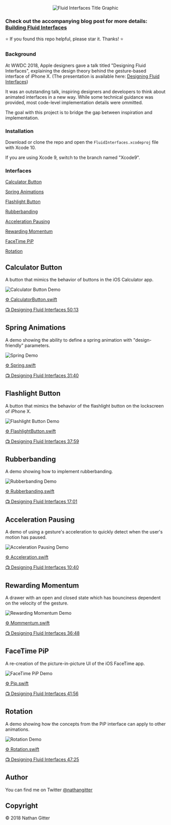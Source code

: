 <p align="center"><img src="Resources/repo-banner.png" alt="Fluid Interfaces Title Graphic"></p>

### Check out the accompanying blog post for more details: [Building Fluid Interfaces](https://medium.com/@nathangitter/building-fluid-interfaces-ios-swift-9732bb934bf5)

⭐️ If you found this repo helpful, please star it. Thanks! ⭐️

### Background

At WWDC 2018, Apple designers gave a talk titled "Designing Fluid Interfaces", explaining the design theory behind the gesture-based interface of iPhone X. (The presentation is available here: [Designing Fluid Interfaces](https://developer.apple.com/videos/play/wwdc2018/803/))

It was an outstanding talk, inspiring designers and developers to think about animated interfaces in a new way. While some technical guidance was provided, most code-level implementation details were ommitted.

The goal with this project is to bridge the gap between inspiration and implementation.

### Installation

Download or clone the repo and open the `FluidInterfaces.xcodeproj` file with Xcode 10.

If you are using Xcode 9, switch to the branch named "Xcode9".

### Interfaces

[Calculator Button](#calculator-button)

[Spring Animations](#spring-animations)

[Flashlight Button](#flashlight-button)

[Rubberbanding](#rubberbanding)

[Acceleration Pausing](#acceleration-pausing)

[Rewarding Momentum](#rewarding-momentum)

[FaceTime PiP](#facetime-pip)

[Rotation](#rotation)

## Calculator Button

A button that mimics the behavior of buttons in the iOS Calculator app.

<img src="Resources/calcdemo.gif" alt="Calculator Button Demo">

[⚙️ CalculatorButton.swift](FluidInterfaces/FluidInterfaces/CalculatorButton.swift)

[📺 Designing Fluid Interfaces 50:13](https://developer.apple.com/videos/play/wwdc2018/803/?time=3013)

## Spring Animations

A demo showing the ability to define a spring animation with "design-friendly" parameters.

<img src="Resources/springdemo.gif" alt="Spring Demo">

[⚙️ Spring.swift](FluidInterfaces/FluidInterfaces/Spring.swift)

[📺 Designing Fluid Interfaces 31:40](https://developer.apple.com/videos/play/wwdc2018/803/?time=1900)

## Flashlight Button

A button that mimics the behavior of the flashlight button on the lockscreen of iPhone X.

<img src="Resources/flashdemo.gif" alt="Flashlight Button Demo">

[⚙️ FlashlightButton.swift](FluidInterfaces/FluidInterfaces/FlashlightButton.swift)

[📺 Designing Fluid Interfaces 37:59](https://developer.apple.com/videos/play/wwdc2018/803/?time=2279)

## Rubberbanding

A demo showing how to implement rubberbanding.

<img src="Resources/rubberdemo.gif" alt="Rubberbanding Demo">

[⚙️ Rubberbanding.swift](FluidInterfaces/FluidInterfaces/Rubberbanding.swift)

[📺 Designing Fluid Interfaces 17:01](https://developer.apple.com/videos/play/wwdc2018/803/?time=1021)

## Acceleration Pausing

A demo of using a gesture's acceleration to quickly detect when the user's motion has paused.

<img src="Resources/accelerationdemo.gif" alt="Acceleration Pausing Demo">

[⚙️ Acceleration.swift](FluidInterfaces/FluidInterfaces/Acceleration.swift)

[📺 Designing Fluid Interfaces 10:40](https://developer.apple.com/videos/play/wwdc2018/803/?time=640)

## Rewarding Momentum

A drawer with an open and closed state which has bounciness dependent on the velocity of the gesture.

<img src="Resources/momentumdemo.gif" alt="Rewarding Momentum Demo">

[⚙️ Mommentum.swift](FluidInterfaces/FluidInterfaces/Momentum.swift)

[📺 Designing Fluid Interfaces 36:48](https://developer.apple.com/videos/play/wwdc2018/803/?time=2208)

## FaceTime PiP

A re-creation of the picture-in-picture UI of the iOS FaceTime app.

<img src="Resources/pipdemo.gif" alt="FaceTime PiP Demo">

[⚙️ Pip.swift](FluidInterfaces/FluidInterfaces/Pip.swift)

[📺 Designing Fluid Interfaces 41:56](https://developer.apple.com/videos/play/wwdc2018/803/?time=2516)

## Rotation

A demo showing how the concepts from the PiP interface can apply to other animations.

<img src="Resources/rotationdemo.gif" alt="Rotation Demo">

[⚙️ Rotation.swift](FluidInterfaces/FluidInterfaces/Rotation.swift)

[📺 Designing Fluid Interfaces 47:25](https://developer.apple.com/videos/play/wwdc2018/803/?time=2845)

## Author
You can find me on Twitter [@nathangitter](https://twitter.com/nathangitter)

## Copyright
© 2018 Nathan Gitter
